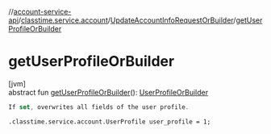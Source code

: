 //[account-service-api](../../../index.md)/[classtime.service.account](../index.md)/[UpdateAccountInfoRequestOrBuilder](index.md)/[getUserProfileOrBuilder](get-user-profile-or-builder.md)

# getUserProfileOrBuilder

[jvm]\
abstract fun [getUserProfileOrBuilder](get-user-profile-or-builder.md)(): [UserProfileOrBuilder](../-user-profile-or-builder/index.md)

```kotlin
If set, overwrites all fields of the user profile.

```
`.classtime.service.account.UserProfile user_profile = 1;`
